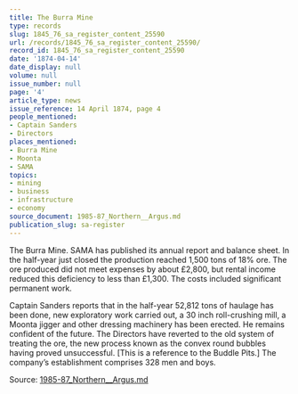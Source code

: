 ```yaml
---
title: The Burra Mine
type: records
slug: 1845_76_sa_register_content_25590
url: /records/1845_76_sa_register_content_25590/
record_id: 1845_76_sa_register_content_25590
date: '1874-04-14'
date_display: null
volume: null
issue_number: null
page: '4'
article_type: news
issue_reference: 14 April 1874, page 4
people_mentioned:
- Captain Sanders
- Directors
places_mentioned:
- Burra Mine
- Moonta
- SAMA
topics:
- mining
- business
- infrastructure
- economy
source_document: 1985-87_Northern__Argus.md
publication_slug: sa-register
---
```


The Burra Mine.  SAMA has published its annual report and balance sheet.  In the half-year just closed the production reached 1,500 tons of 18% ore.  The ore produced did not meet expenses by about £2,800, but rental income reduced this deficiency to less than £1,300.  The costs included significant permanent work.

Captain Sanders reports that in the half-year 52,812 tons of haulage has been done, new exploratory work carried out, a 30 inch roll-crushing mill, a Moonta jigger and other dressing machinery has been erected.  He remains confident of the future.  The Directors have reverted to the old system of treating the ore, the new process known as the convex round bubbles having proved unsuccessful.  [This is a reference to the Buddle Pits.]  The company’s establishment comprises 328 men and boys.

Source: [1985-87_Northern__Argus.md](/downloads/markdown/1985-87_Northern__Argus.md)
